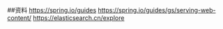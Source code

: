 ##资料
https://spring.io/guides
https://spring.io/guides/gs/serving-web-content/
https://elasticsearch.cn/explore
